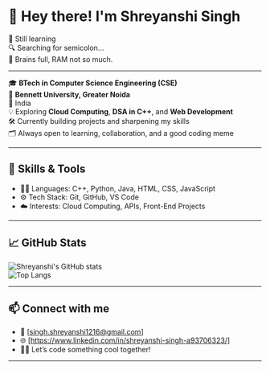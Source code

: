 # 👋 Hey there! I'm Shreyanshi Singh

🌱 Still learning  
🔍 Searching for semicolon...  
🧠 Brains full, RAM not so much.

---

🎓 **BTech in Computer Science Engineering (CSE)**  
🏫 **Bennett University, Greater Noida**  
📍 India  
💡 Exploring **Cloud Computing**, **DSA in C++**, and **Web Development**  
🛠️ Currently building projects and sharpening my skills  
🗂️ Always open to learning, collaboration, and a good coding meme

---

## 🚀 Skills & Tools

- 👩‍💻 Languages: C++, Python, Java, HTML, CSS, JavaScript  
- ⚙️ Tech Stack: Git, GitHub, VS Code  
- ☁️ Interests: Cloud Computing, APIs, Front-End Projects  

---

## 📈 GitHub Stats

![Shreyanshi's GitHub stats](https://github-readme-stats.vercel.app/api?username=shreyanshii06&show_icons=true&theme=tokyonight)  
![Top Langs](https://github-readme-stats.vercel.app/api/top-langs/?username=shreyanshii06&layout=compact&theme=tokyonight)

---

## 📫 Connect with me

- 💌 [singh.shreyanshi1216@gmail.com]  
- 🌐 [https://www.linkedin.com/in/shreyanshi-singh-a93706323/]  
- 🧑‍💻 Let’s code something cool together!

---
